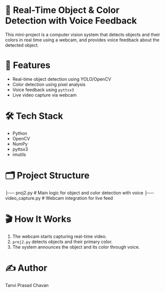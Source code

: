 # 🎯 Real-Time Object & Color Detection with Voice Feedback

This mini-project is a computer vision system that detects objects and their colors in real time using a webcam, and provides voice feedback about the detected object.

# 🚀 Features
- Real-time object detection using YOLO/OpenCV
- Color detection using pixel analysis
- Voice feedback using `pyttsx3`
- Live video capture via webcam

# 🛠️ Tech Stack
- Python
- OpenCV
- NumPy
- pyttsx3
- imutils

# 🗂️ Project Structure
├── proj2.py # Main logic for object and color detection with voice
├── video_capture.py # Webcam integration for live feed

# 🎬 How It Works
1. The webcam starts capturing real-time video.
2. `proj2.py` detects objects and their primary color.
3. The system announces the object and its color through voice.

# ✍️ Author
Tanvi Prasad Chavan

